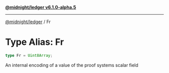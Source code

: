 [**@midnight/ledger v6.1.0-alpha.5**](../README.md)

***

[@midnight/ledger](../globals.md) / Fr

# Type Alias: Fr

```ts
type Fr = Uint8Array;
```

An internal encoding of a value of the proof systems scalar field
